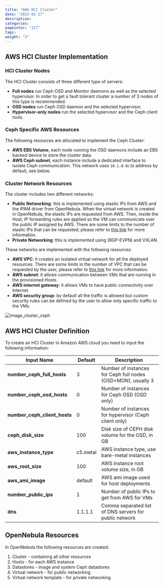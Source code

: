 ```yaml
---
title: "AWS HCI Cluster"
date: "2025-02-17"
description:
categories:
pageintoc: "217"
tags:
weight: "2"
---
```


<a id="aws-cluster-ceph"></a>

<!--# AWS HCI Cluster -->

## AWS HCI Cluster Implementation

### HCI Cluster Nodes

The HCI Cluster consists of three different type of servers:

* **Full nodes** run Ceph OSD and Monitor daemons as well as the selected hypervisor. In order to get a fault tolerant cluster a number of 3 nodes of this type is recommended.
* **OSD nodes** run Ceph OSD daemon and the selected hypervisor.
* **Hypervisor-only nodes** run the selected hypervisor and the Ceph client tools.

### Ceph Specific AWS Resources

The following resources are allocated to implement the Ceph Cluster:

* **AWS EBS Volume**, each node running the OSD daemons include an EBS backed device to store the cluster data.
* **AWS Ceph subnet**, each instance include a dedicated interface to isolate Ceph communication. This network uses `10.1.0.0/16` address by default, see below.

### Cluster Network Resources

The cluster includes two different networks:

* **Public Networking**: this is implemented using elastic IPs from AWS and the IPAM driver from OpenNebula. When the virtual network is created in OpenNebula, the elastic IPs are requested from AWS. Then, inside the Host, IP forwarding rules are applied so the VM can communicate over the public IP assigned by AWS. There are some limits to the number of elastic IPs that can be requested; please refer to [this link](https://docs.aws.amazon.com/AWSEC2/latest/UserGuide/elastic-ip-addresses-eip.html#using-instance-addressing-limit) for more information.
* **Private Networking**: this is implemented using (BGP-EVPN) and VXLAN.

These networks are implemented with the following resources:

* **AWS VPC**: it creates an isolated virtual network for all the deployed resources. There are some limits in the number of VPC that can be requested by the user, please refer to [this link](https://docs.aws.amazon.com/vpc/latest/userguide/amazon-vpc-limits.html) for more information.
* **AWS subnet**: it allows communication between VMs that are running in the provisioned Hosts.
* **AWS internet gateway**: it allows VMs to have public connectivity over Internet.
* **AWS security group**: by default all the traffic is allowed but custom security rules can be defined by the user to allow only specific traffic to the VMs.

![image_cluster_ceph](/images/aws_ceph_deployment.png)

## AWS HCI Cluster Definition

To create an HCI Cluster in Amazon AWS cloud you need to input the following information:

| Input Name                   | Default   | Description                                                  |
|------------------------------|-----------|--------------------------------------------------------------|
| **number_ceph_full_hosts**   | 3         | Number of instances for Ceph full nodes (OSD+MON), usually 3 |
| **number_ceph_osd_hosts**    | 0         | Number of instances for Ceph OSD (OSD only)                  |
| **number_ceph_client_hosts** | 0         | Number of instances for hypervisor (Ceph client only)        |
| **ceph_disk_size**           | 100       | Disk size of CEPH disk volume for the OSD, in GB             |
| **aws_instance_type**        | c5.metal  | AWS instance type, use bare-metal instances                  |
| **aws_root_size**            | 100       | AWS instance root volume size, in GB                         |
| **aws_ami_image**            | default   | AWS ami image used for host deployments                      |
| **number_public_ips**        | 1         | Number of public IPs to get from AWS for VMs                 |
| **dns**                      | 1.1.1.1   | Comma separated list of DNS servers for public network       |

## OpenNebula Resources

In OpenNebula the following resources are created:

1. Cluster - containing all other resources
2. Hosts - for each AWS instance
3. Datastores - image and system Ceph datastores
4. Virtual network - for public networking
5. Virtual network template - for private networking
